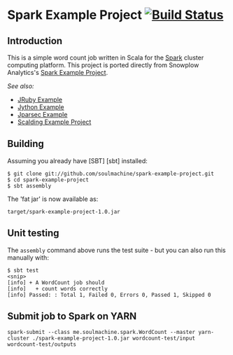 # Spark Example Project [![Build Status](https://travis-ci.org/soulmachine/spark-example-project.png)](https://travis-ci.org/soulmachine/spark-example-project)

## Introduction

This is a simple word count job written in Scala for the [Spark](http://spark.apache.org/) cluster computing platform. This project is ported directly from Snowplow Analytics's [Spark Example Project](https://github.com/snowplow/spark-example-project).

_See also:_ 

* [JRuby Example](https://github.com/soulmachine/JRubyExample)
* [Jython Example](https://github.com/soulmachine/JythonExample)
* [Jparsec Example](https://github.com/soulmachine/JparsecExample)
* [Scalding Example Project](https://github.com/soulmachine/scalding-example-project)

## Building

Assuming you already have [SBT] [sbt] installed:

    $ git clone git://github.com/soulmachine/spark-example-project.git
    $ cd spark-example-project
    $ sbt assembly

The 'fat jar' is now available as:

    target/spark-example-project-1.0.jar

## Unit testing

The `assembly` command above runs the test suite - but you can also run this manually with:

    $ sbt test
    <snip>
    [info] + A WordCount job should
    [info]   + count words correctly
    [info] Passed: : Total 1, Failed 0, Errors 0, Passed 1, Skipped 0

## Submit job to Spark on YARN

    spark-submit --class me.soulmachine.spark.WordCount --master yarn-cluster ./spark-example-project-1.0.jar wordcount-test/input wordcount-test/outputs
